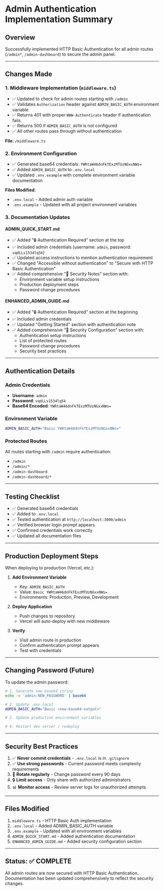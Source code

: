 # Admin Authentication Implementation Summary

## Overview
Successfully implemented HTTP Basic Authentication for all admin routes (`/admin*`, `/admin-dashboard`) to secure the admin panel.

---

## Changes Made

### 1. **Middleware Implementation** (`middleware.ts`)
- ✅ Updated to check for admin routes starting with `/admin`
- ✅ Validates `Authorization` header against `ADMIN_BASIC_AUTH` environment variable
- ✅ Returns 401 with proper `WWW-Authenticate` header if authentication fails
- ✅ Returns 500 if `ADMIN_BASIC_AUTH` is not configured
- ✅ All other routes pass through without authentication

**File**: `/middleware.ts`

### 2. **Environment Configuration**
- ✅ Generated base64 credentials: `YWRtaW46dnFkTExzMTUzNGxxNWs=`
- ✅ Added `ADMIN_BASIC_AUTH` to `.env.local`
- ✅ Updated `.env.example` with complete environment variable documentation

**Files Modified**:
- `.env.local` - Added admin auth variable
- `.env.example` - Updated with all project environment variables

### 3. **Documentation Updates**

#### ADMIN_QUICK_START.md
- ✅ Added "🔒 Authentication Required" section at the top
- ✅ Included admin credentials (username: `admin`, password: `vqdLLs1534lq5k`)
- ✅ Updated access instructions to mention authentication requirement
- ✅ Changed "Accessible without authentication" to "Secure with HTTP Basic Authentication"
- ✅ Added comprehensive "🔐 Security Notes" section with:
  - Environment variable setup instructions
  - Production deployment steps
  - Password change procedures

#### ENHANCED_ADMIN_GUIDE.md
- ✅ Added "🔒 Authentication Required" section at the beginning
- ✅ Included admin credentials
- ✅ Updated "Getting Started" section with authentication note
- ✅ Added comprehensive "🔐 Security Configuration" section with:
  - Authentication setup instructions
  - List of protected routes
  - Password change procedures
  - Security best practices

---

## Authentication Details

### Admin Credentials
- **Username**: `admin`
- **Password**: `vqdLLs1534lq5k`
- **Base64 Encoded**: `YWRtaW46dnFkTExzMTUzNGxxNWs=`

### Environment Variable
```bash
ADMIN_BASIC_AUTH="Basic YWRtaW46dnFkTExzMTUzNGxxNWs="
```

### Protected Routes
All routes starting with `/admin` require authentication:
- `/admin`
- `/admin/*`
- `/admin-dashboard`
- `/admin-dashboard/*`

---

## Testing Checklist

- ✅ Generated base64 credentials
- ✅ Added to `.env.local`
- ✅ Tested authentication at `http://localhost:3000/admin`
- ✅ Verified browser login prompt appears
- ✅ Confirmed credentials work correctly
- ✅ Updated all documentation files

---

## Production Deployment Steps

When deploying to production (Vercel, etc.):

1. **Add Environment Variable**
   - Key: `ADMIN_BASIC_AUTH`
   - Value: `Basic YWRtaW46dnFkTExzMTUzNGxxNWs=`
   - Environments: Production, Preview, Development

2. **Deploy Application**
   - Push changes to repository
   - Vercel will auto-deploy with new middleware

3. **Verify**
   - Visit admin route in production
   - Confirm authentication prompt appears
   - Test with credentials

---

## Changing Password (Future)

To update the admin password:

```bash
# 1. Generate new base64 string
echo -n 'admin:NEW_PASSWORD' | base64

# 2. Update .env.local
ADMIN_BASIC_AUTH="Basic <new-base64-output>"

# 3. Update production environment variables

# 4. Restart dev server / redeploy
```

---

## Security Best Practices

1. ✅ **Never commit credentials** - `.env.local` is in `.gitignore`
2. ✅ **Use strong passwords** - Current password meets complexity requirements
3. 🔄 **Rotate regularly** - Change password every 90 days
4. 🔒 **Limit access** - Only share with authorized administrators
5. 📊 **Monitor access** - Review server logs for unauthorized attempts

---

## Files Modified

1. `middleware.ts` - HTTP Basic Auth implementation
2. `.env.local` - Added ADMIN_BASIC_AUTH variable
3. `.env.example` - Updated with all environment variables
4. `ADMIN_QUICK_START.md` - Added authentication documentation
5. `ENHANCED_ADMIN_GUIDE.md` - Added security configuration section

---

## Status: ✅ COMPLETE

All admin routes are now secured with HTTP Basic Authentication. Documentation has been updated comprehensively to reflect the security changes.
